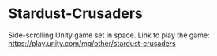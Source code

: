 # Stardust-Crusaders
Side-scrolling Unity game set in space. Link to play the game: https://play.unity.com/mg/other/stardust-crusaders
